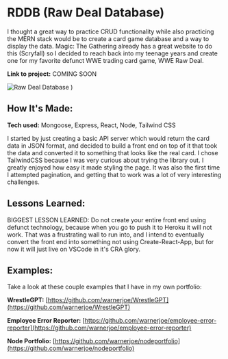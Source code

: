 # RDDB (Raw Deal Database)
I thought a great way to practice CRUD functionality while also practicing the MERN stack would be to create a card game database and a way to display the data. Magic: The Gathering already has a great website to do this (Scryfall) so I decided to reach back into my teenage years and create one for my favorite defunct WWE trading card game, WWE Raw Deal.

**Link to project:** COMING SOON

![Raw Deal Database](https://joewarner.rocks/images/rddb.png)
)

## How It's Made:

**Tech used:** Mongoose, Express, React, Node, Tailwind CSS

I started by just creating a basic API server which would return the card data in JSON format, and decided to build a front end on top of it that took the data and converted it to something that looks like the real card.  I chose TailwindCSS because I was very curious about trying the library out. I greatly enjoyed how easy it made styling the page.  It was also the first time I attempted pagination, and getting that to work was a lot of very interesting challenges.  

## Lessons Learned:

BIGGEST LESSON LEARNED: Do not create your entire front end using defunct technology, because when you go to push it to Heroku it will not work.  That was a frustrating wall to run into, and I intend to eventually convert the front end into something not using Create-React-App, but for now it will just live on VSCode in it's CRA glory.

## Examples:
Take a look at these couple examples that I have in my own portfolio:

**WrestleGPT:** [https://github.com/warnerjoe/WrestleGPT](https://github.com/warnerjoe/WrestleGPT)

**Employee Error Reporter:** [https://github.com/warnerjoe/employee-error-reporter](https://github.com/warnerjoe/employee-error-reporter)

**Node Portfolio:** [https://github.com/warnerjoe/nodeportfolio](https://github.com/warnerjoe/nodeportfolio)
